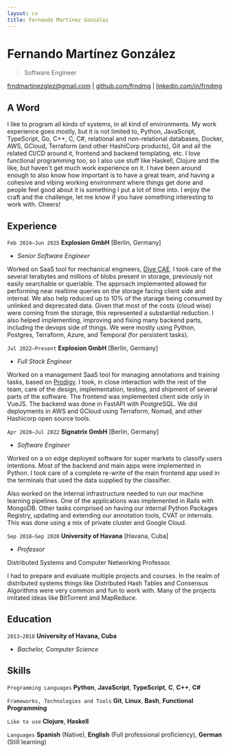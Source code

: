 ```yaml
---
layout: cv
title: Fernando Martínez González
---
```

# Fernando Martínez González

> Software Engineer

<div id="webaddress">
<a href="mailto:frndmartinezglez+work@gmail.com">frndmartinezglez@gmail.com</a>
| <a href="https://github.com/frndmg">github.com/frndmg</a>
| <a href="https://www.linkedin.com/in/frndmg">linkedin.com/in/frndmg</a>
</div>

## A Word

I like to program all kinds of systems, in all kind of environments. My work experience goes mostly, but it is not limited to, Python, JavaScript, TypeScript, Go, C++, C, C#, relational and non-relational databases, Docker, AWS, GCloud, Terraform (and other HashiCorp products), Git and all the related CI/CD around it, frontend and backend templating, etc. I love functional programming too, so I also use stuff like Haskell, Clojure and the like, but haven't get much work experience on it. I have been around enough to also know how important is to have a great team, and having a cohesive and vibing working environment where things get done and people feel good about it is something I put a lot of time into. I enjoy the craft and the challenge, let me know if you have something interesting to work with. Cheers!

## Experience

`Feb 2024–Jun 2025`
__Explosion GmbH__ [Berlin, Germany]

- _Senior Software Engineer_

Worked on SaaS tool for mechanical engineers, [Dive CAE](https://www.divecae.com).
I took care of the several terabytes and millions of blobs present in storage,
previously not easily searchable or queriable. The approach implemented allowed for
performing near realtime queries on the storage facing client side and internal.
We also help reduced up to 10% of the starage being consumed by unlinked and
deprecated data. Given that most of the costs (cloud wise) were coming from the storage,
this represented a substantial reduction. I also helped implementing, improving and fixing
many backend parts, including the devops side of things. We were mostly using Python, Postgres,
Terraform, Azure, and Temporal (for persistent tasks).

<!--

-->
`Jul 2022–Present`
__Explosion GmbH__ [Berlin, Germany]

- _Full Stack Engineer_

Worked on a management SaaS tool for managing annotations and training tasks,
based on [Prodigy](https://prodigy.ai). I took, in close interaction with the
rest of the team, care of the design, implementation, testing, and shipment of
several parts of the software. The frontend was implemented client side only in
VueJS. The backend was done in FastAPI with PostgreSQL. We did deployments in
AWS and GCloud using Terraform, Nomad, and other Hashicorp open source tools.

<!--

-->
`Apr 2020–Jul 2022`
__Signatrix GmbH__ [Berlin, Germany]

- _Software Engineer_

Worked on a on edge deployed software for super markets to classify users
intentions. Most of the backend and main apps were implemented in Python. I
took care of a complete re-write of the main frontend app used in the terminals
that used the data supplied by the classifier.

Also worked on the internal infrastructure needed to run our machine learning
pipelines. One of the applications was implemented in Rails with MongoDB. Other
tasks comprised on having our internal Python Packages Registry, updating and
extending our annotation tools, CVAT or internals. This was done using a mix
of private cluster and Google Cloud.

<!--

`Sep 2019–Apr 2020`
__SwagUp SA__ [Havana, Cuba]

- _Software Engineer_
-->

<!--

-->
`Sep 2018–Sep 2020`
__University of Havana__ [Havana, Cuba]

- _Professor_

Distributed Systems and Computer Networking Professor.

I had to prepare and evaluate multiple projects and courses. In the realm of distributed systems things like Distributed Hash Tables and Consensus Algorithms were very common and fun to work with. Many of the projects imitated ideas like BitTorrent and MapReduce.

<!--

-->
## Education

`2013–2018`
__University of Havana, Cuba__

- _Bachelor, Computer Science_

## Skills

`Programming Languages`
__Python__, __JavaScript__, __TypeScript__, __C__, __C++__, __C#__

`Frameworks, Technologies and Tools`
__Git__, __Linux__, __Bash__, __Functional Programming__

`Like to use`
__Clojure__, __Haskell__

`Languages`
__Spanish__ (Native), __English__ (Full professional proficiency), __German__ (Still learning)
